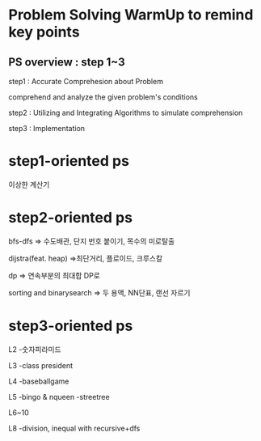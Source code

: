 # Problem Solving WarmUp to remind key points

## PS overview : step 1~3
step1 : Accurate Comprehesion about Problem

comprehend and analyze the given problem's conditions

step2 : Utilizing and Integrating Algorithms to simulate comprehension

step3 : Implementation

# step1-oriented ps

이상한 계산기

# step2-oriented ps

bfs-dfs => 수도배관, 단지 번호 붙이기, 목수의 미로탈출

dijstra(feat. heap) =>최단거리, 플로이드, 크루스칼

dp => 연속부분의 최대합 DP로

sorting and binarysearch => 두 용액, NN단표, 랜선 자르기

# step3-oriented  ps

L2
-숫자피라미드

L3
-class president

L4
-baseballgame

L5
-bingo & nqueen
-streetree

L6~10

L8
-division, inequal with recursive+dfs
